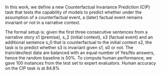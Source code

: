 
In this work, we define a new Counterfactual Invariance Prediction (CIP) task that tests the capability of models to predict whether under the assumption of a counterfactual event, a (later) factual event remains invariant or not in a narrative context.


The formal setup is: given the first three consecutive sentences from a narrative story s1 (premise), s_2 (initial context), s3 (factual event) and an additional sentence s_0 that is counterfactual to the initial context s2, the task is to predict whether s3 is invariant given s1, s0 or not. The train/dev/test
data are balanced with an equal number of Yes/No answers, hence the random baseline is 50%. To compute human performance, we gave 100 instances from the test set to expert evaluators. Human accuracy on the CIP task is at 84.8%
